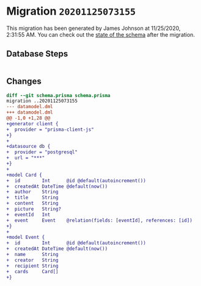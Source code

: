 # Migration `20201125073155`

This migration has been generated by James Johnson at 11/25/2020, 2:31:55 AM.
You can check out the [state of the schema](./schema.prisma) after the migration.

## Database Steps

```sql

```

## Changes

```diff
diff --git schema.prisma schema.prisma
migration ..20201125073155
--- datamodel.dml
+++ datamodel.dml
@@ -1,0 +1,28 @@
+generator client {
+  provider = "prisma-client-js"
+}
+
+datasource db {
+  provider = "postgresql"
+  url = "***"
+}
+
+model Card {
+  id        Int      @id @default(autoincrement())
+  createdAt DateTime @default(now())
+  author    String
+  title     String
+  content   String
+  picture   String?
+  eventId   Int
+  event     Event    @relation(fields: [eventId], references: [id])
+}
+
+model Event {
+  id        Int      @id @default(autoincrement())
+  createdAt DateTime @default(now())
+  name      String
+  creator   String
+  recipient String
+  cards     Card[]
+}
```


